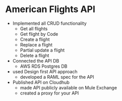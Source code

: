 # American Flights API
- Implemented all CRUD functionality
	- Get all flights
	- Get flight by Code
	- Create a flight
	- Replace a flight
	- Partial update a flight
	- Delete a flight
- Connected the API  DB
	- AWS RDS Postgres DB
- used Design first API approach
	- developed a RAML spec for the API
- Published API on Cloudhub
	- made API publicly available on Mule Exchange
	- created a proxy for your API
